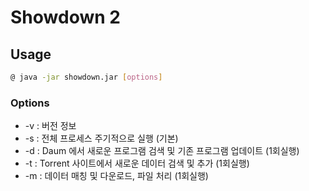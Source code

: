# Showdown 2
## Usage 
```bash
@ java -jar showdown.jar [options]
```
### Options
* -v : 버전 정보
* -s : 전체 프로세스 주기적으로 실행 (기본)
* -d : Daum 에서 새로운 프로그램 검색 및 기존 프로그램 업데이트 (1회실행)
* -t : Torrent 사이트에서 새로운 데이터 검색 및 추가 (1회실행)
* -m : 데이터 매칭 및 다운로드, 파일 처리 (1회실행)
